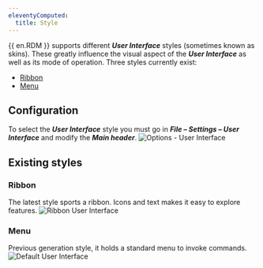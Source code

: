```yaml
---
eleventyComputed:
  title: Style
---
```

{{ en.RDM }} supports different ***User Interface*** styles (sometimes known as skins). These greatly influence the visual aspect of the ***User Interface*** as well as its mode of operation. Three styles currently exist:

* [Ribbon](#ribbon)
* [Menu](#menu)

## Configuration

To select the ***User Interface*** style you must go in ***File – Settings – User Interface*** and modify the ***Main header***.
![Options - User Interface](https://cdnweb.devolutions.net/docs/docs_en_rdm_windows_clip11406.png)

## Existing styles

### Ribbon

The latest style sports a ribbon. Icons and text makes it easy to explore features.
![Ribbon User Interface](https://cdnweb.devolutions.net/docs/docs_en_rdm_windows_clip11407.png)

### Menu

Previous generation style, it holds a standard menu to invoke commands.
![Default User Interface](https://cdnweb.devolutions.net/docs/docs_en_rdm_windows_clip11404.png)
